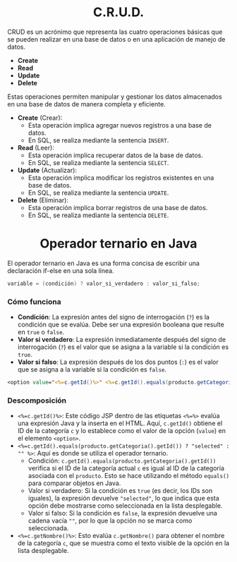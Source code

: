 <h1 align="center">C.R.U.D.</h1>
<p>CRUD es un acrónimo que representa las cuatro operaciones básicas que se pueden realizar en una base de datos o en una aplicación de manejo de datos.</p>

- <b>Create</b> 
- <b>Read</b>  
- <b>Update</b> 
- <b>Delete</b> 
<p>Estas operaciones permiten manipular y gestionar los datos almacenados en una base de datos de manera completa y eficiente.</p>

- <b>Create</b> (Crear):
  - Esta operación implica agregar nuevos registros a una base de datos.
  - En SQL, se realiza mediante la sentencia `INSERT`.
- <b>Read</b> (Leer):
  - Esta operación implica recuperar datos de la base de datos.
  - En SQL, se realiza mediante la sentencia `SELECT`.
- <b>Update</b> (Actualizar):
  - Esta operación implica modificar los registros existentes en una base de datos.
  - En SQL, se realiza mediante la sentencia `UPDATE`.
- <b>Delete</b> (Eliminar):
  - Esta operación implica borrar registros de una base de datos.
  - En SQL, se realiza mediante la sentencia `DELETE`.

<h1 align="center">Operador ternario en Java</h1>
<p>El operador ternario en Java es una forma concisa de escribir una declaración if-else en una sola línea.</p>

```java
variable = (condición) ? valor_si_verdadero : valor_si_falso;
```

<h3>Cómo funciona</h3>

- <b>Condición</b>: La expresión antes del signo de interrogación (`?`) es la condición que se evalúa. Debe ser una expresión booleana que resulte en `true` o `false`.
- <b>Valor si verdadero</b>: La expresión inmediatamente después del signo de interrogación (`?`) es el valor que se asigna a la variable si la condición es `true`.
- <b>Valor si falso</b>: La expresión después de los dos puntos (`:`) es el valor que se asigna a la variable si la condición es `false`.

```jsp
<option value="<%=c.getId()%>" <%=c.getId().equals(producto.getCategoria().getId())? "selected": ""%> ><%=c.getNombre()%></option>
```

<h3>Descomposición</h3>

- `<%=c.getId()%>`: Este código JSP dentro de las etiquetas `<%=%>` evalúa una expresión Java y la inserta en el HTML. Aquí, `c.getId()` obtiene el ID de la categoría `c` y lo establece como el valor de la opción (`value`) en el elemento `<option>`.
- `<%=c.getId().equals(producto.getCategoria().getId()) ? "selected" : "" %>`: Aquí es donde se utiliza el operador ternario.
  - Condición: `c.getId().equals(producto.getCategoria().getId())` verifica si el ID de la categoría actual `c` es igual al ID de la categoría asociada con el `producto`. Esto se hace utilizando el método `equals()` para comparar objetos en Java.
  - Valor si verdadero: Si la condición es `true` (es decir, los IDs son iguales), la expresión devuelve `"selected"`, lo que indica que esta opción debe mostrarse como seleccionada en la lista desplegable.
  - Valor si falso: Si la condición es `false`, la expresión devuelve una cadena vacía `""`, por lo que la opción no se marca como seleccionada.
- `<%=c.getNombre()%>`: Esto evalúa `c.getNombre()` para obtener el nombre de la categoría `c`, que se muestra como el texto visible de la opción en la lista desplegable.
